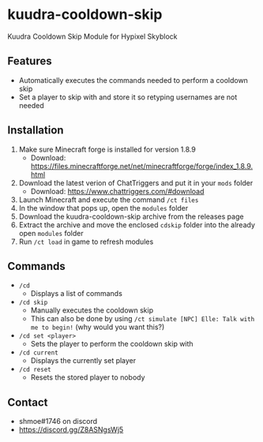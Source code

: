 # kuudra-cooldown-skip
Kuudra Cooldown Skip Module for Hypixel Skyblock

## Features
- Automatically executes the commands needed to perform a cooldown skip
- Set a player to skip with and store it so retyping usernames are not needed

## Installation
1. Make sure Minecraft forge is installed for version 1.8.9
    - Download: https://files.minecraftforge.net/net/minecraftforge/forge/index_1.8.9.html
2. Download the latest verion of ChatTriggers and put it in your `mods` folder
    - Download: https://www.chattriggers.com/#download
3. Launch Minecraft and execute the command `/ct files`
4. In the window that pops up, open the `modules` folder
5. Download the kuudra-cooldown-skip archive from the releases page
6. Extract the archive and move the enclosed `cdskip` folder into the already open `modules` folder
7. Run `/ct load` in game to refresh modules

## Commands
- `/cd`
  - Displays a list of commands
- `/cd skip`
  - Manually executes the cooldown skip
  - This can also be done by using `/ct simulate [NPC] Elle: Talk with me to begin!` (why would you want this?)
- `/cd set <player>`
  - Sets the player to perform the cooldown skip with
- `/cd current`
  - Displays the currently set player
- `/cd reset`
  - Resets the stored player to nobody

## Contact
- shmoe#1746 on discord
- https://discord.gg/Z8ASNgsWj5
